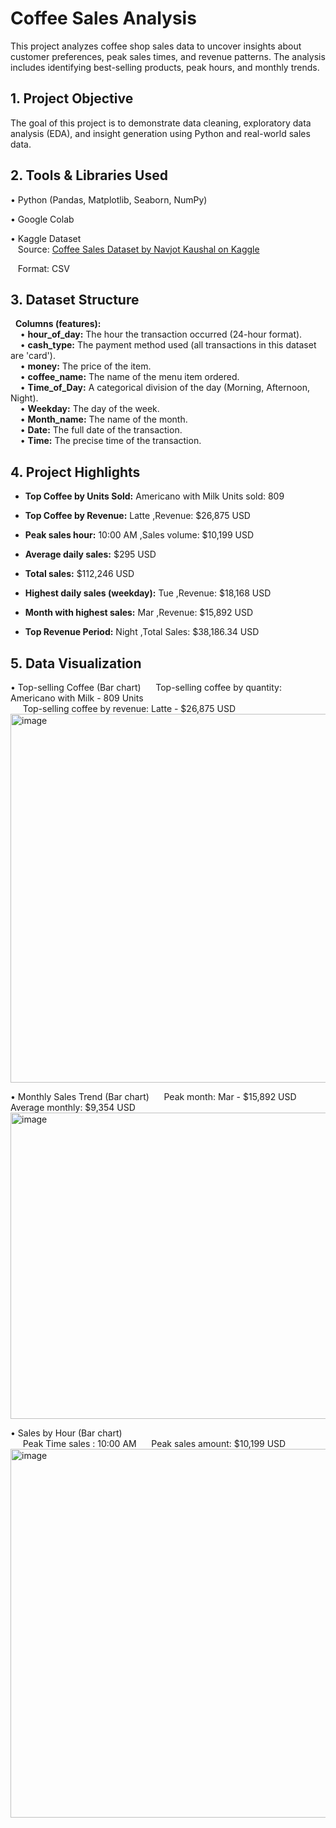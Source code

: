 # Coffee Sales Analysis
This project analyzes coffee shop sales data to uncover insights about customer preferences, peak sales times, and revenue patterns. The analysis includes identifying best-selling products, peak hours, and monthly trends.

## 1. Project Objective
The goal of this project is to demonstrate data cleaning, exploratory data analysis (EDA), and insight generation using Python and real-world sales data.

## 2. Tools & Libraries Used  

• Python (Pandas, Matplotlib, Seaborn, NumPy)  

• Google Colab    

• Kaggle Dataset    
&nbsp;&nbsp; Source: [Coffee Sales Dataset by Navjot Kaushal on Kaggle](https://www.kaggle.com/datasets/navjotkaushal/coffee-sales-dataset)    

&nbsp;&nbsp; Format: CSV  

## 3. Dataset Structure

&nbsp;&nbsp;**Columns (features):**  
  &nbsp;&nbsp;&nbsp;&nbsp;• **hour_of_day:** The hour the transaction occurred (24-hour format).    
  &nbsp;&nbsp;&nbsp;&nbsp;• **cash_type:** The payment method used (all transactions in this dataset are 'card').    
  &nbsp;&nbsp;&nbsp;&nbsp;• **money:** The price of the item.    
  &nbsp;&nbsp;&nbsp;&nbsp;• **coffee_name:** The name of the menu item ordered.    
  &nbsp;&nbsp;&nbsp;&nbsp;• **Time_of_Day:** A categorical division of the day (Morning, Afternoon, Night).    
  &nbsp;&nbsp;&nbsp;&nbsp;• **Weekday:** The day of the week.    
  &nbsp;&nbsp;&nbsp;&nbsp;• **Month_name:** The name of the month.    
  &nbsp;&nbsp;&nbsp;&nbsp;• **Date:** The full date of the transaction.    
  &nbsp;&nbsp;&nbsp;&nbsp;• **Time:** The precise time of the transaction.    

 ## 4. Project Highlights  

- **Top Coffee by Units Sold:** Americano with Milk Units sold: 809

- **Top Coffee by Revenue:** Latte  ,Revenue: $26,875 USD

- **Peak sales hour:** 10:00 AM  ,Sales volume: $10,199 USD

- **Average daily sales:** $295 USD

- **Total sales:** $112,246 USD

- **Highest daily sales (weekday):** Tue  ,Revenue: $18,168 USD

- **Month with highest sales:** Mar  ,Revenue: $15,892 USD

- **Top Revenue Period:** Night  ,Total Sales: $38,186.34 USD

## 5. Data Visualization  
• Top-selling Coffee (Bar chart)
&nbsp;&nbsp;&nbsp;&nbsp; Top-selling coffee by quantity: Americano with Milk - 809 Units  
&nbsp;&nbsp;&nbsp;&nbsp; Top-selling coffee by revenue: Latte - $26,875 USD  
<img width="989" height="590" alt="image" src="https://github.com/user-attachments/assets/c267f968-bb3f-43c8-89c3-26eb528d140e" />


• Monthly Sales Trend (Bar chart)
&nbsp;&nbsp;&nbsp;&nbsp; Peak month: Mar - $15,892 USD
&nbsp;&nbsp;&nbsp;&nbsp; Average monthly: $9,354 USD
<img width="989" height="490" alt="image" src="https://github.com/user-attachments/assets/dfc43644-9ab6-4c6c-837e-7d2ee1474356" />


• Sales by Hour (Bar chart)  
&nbsp;&nbsp;&nbsp;&nbsp; Peak Time sales : 10:00 AM
&nbsp;&nbsp;&nbsp;&nbsp; Peak sales amount: $10,199 USD
<img width="989" height="590" alt="image" src="https://github.com/user-attachments/assets/af809663-adda-4414-9d3d-87c319e0c934" />


